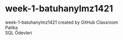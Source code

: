 # week-1-batuhanylmz1421
week-1-batuhanylmz1421 created by GitHub Classroom
<br /> Patika <br />
SQL Ödevleri
